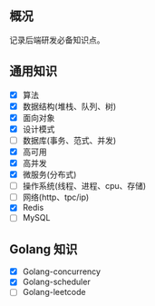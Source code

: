

<h2 id="概况">概况</h2>
<p>记录后端研发必备知识点。</p> 

## 通用知识

-   [x] 算法
-   [x] 数据结构(堆栈、队列、树)
-   [x] 面向对象
-   [x] 设计模式
-   [ ] 数据库(事务、范式、并发)
-   [x] 高可用
-   [x] 高并发
-   [x] 微服务(分布式)
-   [ ] 操作系统(线程、进程、cpu、存储)
-   [ ] 网络(http、tpc/ip)
-   [x] Redis
-   [ ]  MySQL

## Golang 知识

-   [x] Golang-concurrency
-   [x] Golang-scheduler
-   [ ] Golang-leetcode
